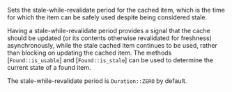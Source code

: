 Sets the stale-while-revalidate period for the cached item, which is the time for which
the item can be safely used despite being considered stale.

Having a stale-while-revalidate period provides a signal that the cache should be updated
(or its contents otherwise revalidated for freshness) asynchronously, while the stale cached
item continues to be used, rather than blocking on updating the cached item. The methods
[`Found::is_usable`] and [`Found::is_stale`] can be used to determine the current state of
a found item.

The stale-while-revalidate period is `Duration::ZERO` by default.

